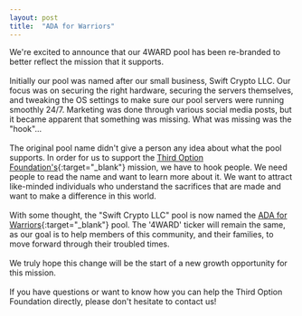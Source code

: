 ```yaml
---
layout: post
title:  "ADA for Warriors"
---
```

We're excited to announce that our 4WARD pool has been re-branded to better reflect the mission that it supports.
<br /><br />
Initially our pool was named after our small business, Swift Crypto LLC.  Our focus was on securing the right hardware, securing the servers themselves, and tweaking the OS settings to make sure our pool servers were running smoothly 24/7.  Marketing was done through various social media posts, but it became apparent that something was missing.  What was missing was the "hook"...
<br /><br />
The original pool name didn't give a person any idea about what the pool supports.  In order for us to support the [Third Option Foundation's](https://www.thirdoptionfoundation.org/){:target="_blank"} mission, we have to hook people.  We need people to read the name and want to learn more about it.  We want to attract like-minded individuals who understand the sacrifices that are made and want to make a difference in this world.
<br/><br/>
With some thought, the "Swift Crypto LLC" pool is now named the [ADA for Warriors](https://4wardpool.swiftcryptollc.com){:target="_blank"} pool.  The '4WARD' ticker will remain the same, as our goal is to help members of this community, and their families, to move forward through their troubled times.
<br /><br />
We truly hope this change will be the start of a new growth opportunity for this mission.
<br /><br />
If you have questions or want to know how you can help the Third Option Foundation directly, please don't hesitate to contact us!